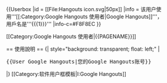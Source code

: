 {{Userbox
  |id = [[File:Hangouts icon.svg|50px]]
  |info = 该用户使用'''[[:Category:Google Hangouts 使用者|Google Hangouts]]'''，<br>用戶名是<span>'''{{{1}}}'''</span>
  |info-c=#F8F8EC
}}

<includeonly>[[Category:Google Hangouts 使用者|{{PAGENAME}}]]</includeonly>
<noinclude>
<br>

== 使用說明 ==
{| style="background: transparent; float: left;"
|<pre>{{User Google Hangouts|您的Google Hangouts账号}}</pre>
|}
[[Category:软件用户框模板|I:Google Hangouts]]
</noinclude>